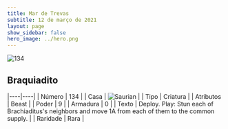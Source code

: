 ```yaml
---
title: Mar de Trevas
subtitle: 12 de março de 2021
layout: page
show_sidebar: false
hero_image: ../hero.png
---
```


![134](https://cdn.keyforgegame.com/media/card_front/pt/496_134_GWMH7Q95RQH9_pt.png)

## Braquiadito

|----|----|
| Número | 134 |
| Casa | ![Saurian](https://archonarcana.com/images/thumb/9/9e/Saurian_P.png/22px-Saurian_P.png "Sauro") |
| Tipo | Criatura |
| Atributos | Beast |
| Poder | 9 |
| Armadura | 0 |
| Texto | Deploy.  Play: Stun each of Brachiaditus's neighbors and move 1A from each of them to the common supply. |
| Raridade | Rara |
